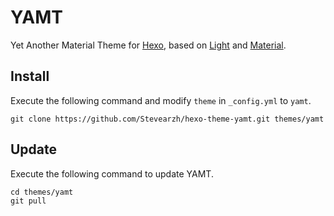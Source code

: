 # YAMT

Yet Another Material Theme for [Hexo], based on [Light] and [Material].

## Install

Execute the following command and modify `theme` in `_config.yml` to `yamt`.

```
git clone https://github.com/Stevearzh/hexo-theme-yamt.git themes/yamt
```

## Update

Execute the following command to update YAMT.

```
cd themes/yamt
git pull
```

[Hexo]: http://zespia.tw/hexo/
[Light]: https://github.com/hexojs/hexo-theme-light
[Material]: https://github.com/Daemonite/material